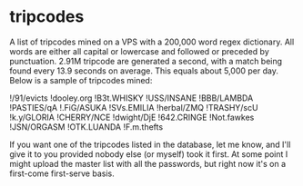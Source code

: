 # tripcodes

A list of tripcodes mined on a VPS with a 200,000 word regex dictionary. All words are either all capital or lowercase and followed or preceded by punctuation. 2.91M tripcode are generated a second, with a match being found every 13.9 seconds on average. This equals about 5,000 per day. Below is a sample of tripcodes mined:

!/91/evicts
!dooley.org
!B3t.WHISKY
!USS/INSANE
!BBB/LAMBDA
!PASTIES/qA
!.FiG/ASUKA
!SVs.EMILIA
!herbal/ZMQ
!TRASHY/scU
!k.y/GLORIA
!CHERRY/NCE
!dwight/DjE
!642.CRINGE
!Not.fawkes
!JSN/ORGASM
!OTK.LUANDA
!F.m.thefts

If you want one of the tripcodes listed in the database, let me know, and I'll give it to you provided nobody else (or myself) took it first. At some point I might upload the master list with all the passwords, but right now it's on a first-come first-serve basis.

